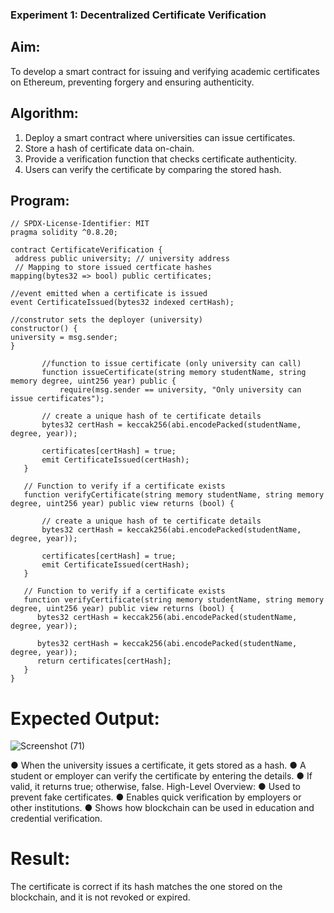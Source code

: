 ### Experiment 1: Decentralized Certificate Verification
## Aim:
  To develop a smart contract for issuing and verifying academic certificates on Ethereum, preventing forgery and ensuring authenticity.
## Algorithm:
1. Deploy a smart contract where universities can issue certificates.
2. Store a hash of certificate data on-chain.
3. Provide a verification function that checks certificate authenticity.
4. Users can verify the certificate by comparing the stored hash.
## Program:
```
// SPDX-License-Identifier: MIT
pragma solidity ^0.8.20;

contract CertificateVerification {
 address public university; // university address
 // Mapping to store issued certficate hashes
mapping(bytes32 => bool) public certificates; 

//event emitted when a certificate is issued
event CertificateIssued(bytes32 indexed certHash);

//construtor sets the deployer (university)
constructor() {
university = msg.sender; 
}

       //function to issue certificate (only university can call)
       function issueCertificate(string memory studentName, string memory degree, uint256 year) public {
           require(msg.sender == university, "Only university can issue certificates");

       // create a unique hash of te certificate details
       bytes32 certHash = keccak256(abi.encodePacked(studentName, degree, year));

       certificates[certHash] = true;
       emit CertificateIssued(certHash);
   }

   // Function to verify if a certificate exists
   function verifyCertificate(string memory studentName, string memory degree, uint256 year) public view returns (bool) {

       // create a unique hash of te certificate details
       bytes32 certHash = keccak256(abi.encodePacked(studentName, degree, year));

       certificates[certHash] = true;
       emit CertificateIssued(certHash);
   }

   // Function to verify if a certificate exists
   function verifyCertificate(string memory studentName, string memory degree, uint256 year) public view returns (bool) {
      bytes32 certHash = keccak256(abi.encodePacked(studentName, degree, year));

      bytes32 certHash = keccak256(abi.encodePacked(studentName, degree, year));
      return certificates[certHash];
   }
}  
```
# Expected Output:
![Screenshot (71)](https://github.com/user-attachments/assets/85a01d95-9361-434b-af7c-493b6a0ab0ab)

● When the university issues a certificate, it gets stored as a hash.
● A student or employer can verify the certificate by entering the details.
● If valid, it returns true; otherwise, false.
High-Level Overview:
● Used to prevent fake certificates.
● Enables quick verification by employers or other institutions.
● Shows how blockchain can be used in education and credential verification.
# Result:
The certificate is correct if its hash matches the one stored on the blockchain, and it is not revoked or expired.
